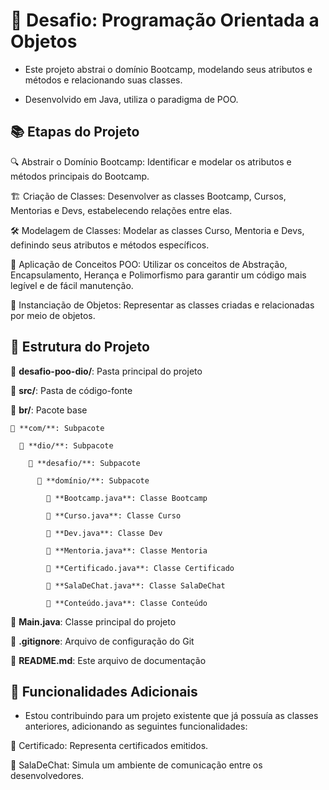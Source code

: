# 🚀 Desafio: Programação Orientada a Objetos

* Este projeto abstrai o domínio Bootcamp, modelando seus atributos e métodos e relacionando suas classes.  
  
* Desenvolvido em Java, utiliza o paradigma de POO.

## 📚 Etapas do Projeto

🔍 Abstrair o Domínio Bootcamp: Identificar e modelar os atributos e métodos principais do Bootcamp.

🏗️ Criação de Classes: Desenvolver as classes Bootcamp, Cursos, Mentorias e Devs, estabelecendo relações entre elas.

🛠️ Modelagem de Classes: Modelar as classes Curso, Mentoria e Devs, definindo seus atributos e métodos específicos.

🔧 Aplicação de Conceitos POO: Utilizar os conceitos de Abstração, Encapsulamento, Herança e Polimorfismo para garantir um código mais legível e de fácil manutenção.

🎯 Instanciação de Objetos: Representar as classes criadas e relacionadas por meio de objetos.

## 📂 Estrutura do Projeto

📁 **desafio-poo-dio/**: Pasta principal do projeto

📁 **src/**: Pasta de código-fonte

  📁 **br/**: Pacote base

    📁 **com/**: Subpacote

      📁 **dio/**: Subpacote

        📁 **desafio/**: Subpacote

          📁 **domínio/**: Subpacote

            📜 **Bootcamp.java**: Classe Bootcamp

            📜 **Curso.java**: Classe Curso

            📜 **Dev.java**: Classe Dev

            📜 **Mentoria.java**: Classe Mentoria

            📜 **Certificado.java**: Classe Certificado

            📜 **SalaDeChat.java**: Classe SalaDeChat

            📜 **Conteúdo.java**: Classe Conteúdo

  📜 **Main.java**: Classe principal do projeto

  📄 **.gitignore**: Arquivo de configuração do Git

  📄 **README.md**: Este arquivo de documentação


## 🌟 Funcionalidades Adicionais

* Estou contribuindo para um projeto existente que já possuía as classes anteriores, adicionando as seguintes funcionalidades:

🏅 Certificado: Representa certificados emitidos.

💬 SalaDeChat: Simula um ambiente de comunicação entre os desenvolvedores.
